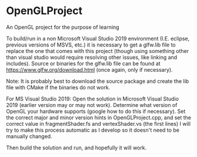 # OpenGLProject
An OpenGL project for the purpose of learning

To build/run in a non Microsoft Visual Studio 2019 environment (I.E. eclipse, previous versions of MSVS, etc.) it is necessary to get a glfw.lib file to replace the one that comes with this project (though using something other than visual studio would require resolving other issues, like linking and includes). Source or binaries for the glfw.lib file can be found at https://www.glfw.org/download.html (once again, only if necessary).

Note: It is probably best to download the source package and create the lib file with CMake if the binaries do not work.

For MS Visual Studio 2019:
Open the solution in Microsoft Visual Studio 2019 (earlier version may or may not work).
Determine what version of OpenGL your hardware supports (google how to do this if necessary). 
Set the correct major and minor version hints in OpenGLProject.cpp, and set the correct value in fragmentShader.fs and vertexShader.vs (the first lines) I will try to make this process automatic as I develop so it doesn't need to be manually changed.

Then build the solution and run, and hopefully it will work.
